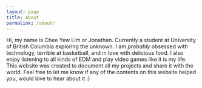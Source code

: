 ```yaml
---
layout: page
title: About
permalink: /about/
---
```


Hi, my name is Chee Yew Lim or Jonathan. Currently a student at University of British Columbia exploring the unknown. 
I am *probably* obsessed with technology, terrible at basketball, and in love with delicious food. I also enjoy listening to all kinds of EDM and play video games like it is my life. 
This website was created to document all my projects and share it with the world. Feel free to let me know if any of the contents on this website helped you, would love to hear about it :)